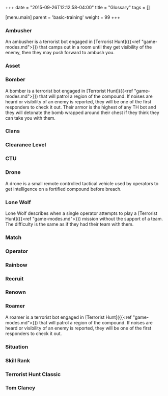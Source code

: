 +++
date = "2015-09-26T12:12:58-04:00"
title = "Glossary"
tags = []

[menu.main]
  parent = 'basic-training'
  weight = 99
+++

### Ambusher

An ambusher is a terrorist bot engaged in [Terrorist Hunt]({{<ref "game-modes.md">}}) that camps out in a room until they get visibility of the enemy, then they may push forward to ambush you.

### Asset
### Bomber

A bomber is a terrorist bot engaged in [Terrorist Hunt]({{<ref "game-modes.md">}}) that will patrol a region of the compound. If noises are heard or visibility of an enemy is reported, they will be one of the first responders to check it out. Their armor is the highest of any TH bot and they will detonate the bomb wrapped around their chest if they think they can take you with them.

### Clans
### Clearance Level
### CTU
### Drone

A drone is a small remote controlled tactical vehicle used by operators to get intelligence on a fortified compound before breach.

### Lone Wolf

Lone Wolf describes when a single operator attempts to play a [Terrorist Hunt]({{<ref "game-modes.md">}}) mission without the support of a team. The difficulty is the same as if they had their team with them.

### Match

### Operator
### Rainbow
### Recruit
### Renown
### Roamer

A roamer is a terrorist bot engaged in [Terrorist Hunt]({{<ref "game-modes.md">}}) that will patrol a region of the compound. If noises are heard or visibility of an enemy is reported, they will be one of the first responders to check it out.

### Situation
### Skill Rank
### Terrorist Hunt Classic
### Tom Clancy
